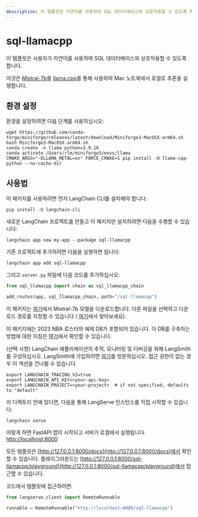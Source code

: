 ```yaml
---
description: 이 템플릿은 자연어를 사용하여 SQL 데이터베이스와 상호작용할 수 있도록 하며, Mistral-7b 모델을 활용합니다.
---
```


# sql-llamacpp

이 템플릿은 사용자가 자연어를 사용하여 SQL 데이터베이스와 상호작용할 수 있도록 합니다.

이것은 [Mistral-7b](https://mistral.ai/news/announcing-mistral-7b/)를 [llama.cpp](https://github.com/ggerganov/llama.cpp)를 통해 사용하여 Mac 노트북에서 로컬로 추론을 실행합니다.

## 환경 설정

환경을 설정하려면 다음 단계를 사용하십시오:

```shell
wget https://github.com/conda-forge/miniforge/releases/latest/download/Miniforge3-MacOSX-arm64.sh
bash Miniforge3-MacOSX-arm64.sh
conda create -n llama python=3.9.16
conda activate /Users/rlm/miniforge3/envs/llama
CMAKE_ARGS="-DLLAMA_METAL=on" FORCE_CMAKE=1 pip install -U llama-cpp-python --no-cache-dir
```


## 사용법

이 패키지를 사용하려면 먼저 LangChain CLI를 설치해야 합니다:

```shell
pip install -U langchain-cli
```


새로운 LangChain 프로젝트를 만들고 이 패키지만 설치하려면 다음을 수행할 수 있습니다:

```shell
langchain app new my-app --package sql-llamacpp
```


기존 프로젝트에 추가하려면 다음을 실행하면 됩니다:

```shell
langchain app add sql-llamacpp
```


그리고 `server.py` 파일에 다음 코드를 추가하십시오:
```python
from sql_llamacpp import chain as sql_llamacpp_chain

add_routes(app, sql_llamacpp_chain, path="/sql-llamacpp")
```


이 패키지는 [여기](https://huggingface.co/TheBloke/Mistral-7B-Instruct-v0.1-GGUF)에서 Mistral-7b 모델을 다운로드합니다. 다른 파일을 선택하고 다운로드 경로를 지정할 수 있습니다 ( [여기](https://huggingface.co/TheBloke)에서 찾아보세요).

이 패키지에는 2023 NBA 로스터의 예제 DB가 포함되어 있습니다. 이 DB를 구축하는 방법에 대한 지침은 [여기](https://github.com/facebookresearch/llama-recipes/blob/main/demo_apps/StructuredLlama.ipynb)에서 확인할 수 있습니다.

(선택 사항) LangChain 애플리케이션의 추적, 모니터링 및 디버깅을 위해 LangSmith를 구성하십시오. LangSmith에 가입하려면 [여기](https://smith.langchain.com/)를 방문하십시오. 접근 권한이 없는 경우 이 섹션을 건너뛸 수 있습니다.

```shell
export LANGCHAIN_TRACING_V2=true
export LANGCHAIN_API_KEY=<your-api-key>
export LANGCHAIN_PROJECT=<your-project>  # if not specified, defaults to "default"
```


이 디렉토리 안에 있다면, 다음을 통해 LangServe 인스턴스를 직접 시작할 수 있습니다:

```shell
langchain serve
```


이렇게 하면 FastAPI 앱이 시작되고 서버가 로컬에서 실행됩니다.
[http://localhost:8000](http://localhost:8000)

모든 템플릿은 [http://127.0.0.1:8000/docs](http://127.0.0.1:8000/docs)에서 확인할 수 있습니다.
플레이그라운드는 [http://127.0.0.1:8000/sql-llamacpp/playground](http://127.0.0.1:8000/sql-llamacpp/playground)에서 접근할 수 있습니다.

코드에서 템플릿에 접근하려면:

```python
from langserve.client import RemoteRunnable

runnable = RemoteRunnable("http://localhost:8000/sql-llamacpp")
```